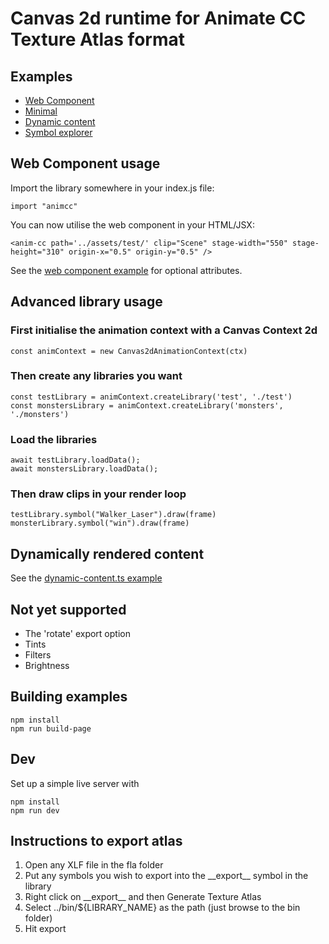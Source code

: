 # Canvas 2d runtime for Animate CC Texture Atlas format

## Examples
- [Web Component](./bin/web-component.html)
- [Minimal](./bin/minimal.html)
- [Dynamic content](./bin/dynamic-content.html)
- [Symbol explorer](./bin/symbol-explorer.html)

## Web Component usage
Import the library somewhere in your index.js file:

```import "animcc"```

You can now utilise the web component in your HTML/JSX:

```
<anim-cc path='../assets/test/' clip="Scene" stage-width="550" stage-height="310" origin-x="0.5" origin-y="0.5" />
```

See the [web component example](examples/web-component/index.html) for optional attributes.

## Advanced library usage

### First initialise the animation context with a Canvas Context 2d
```
const animContext = new Canvas2dAnimationContext(ctx)
```

### Then create any libraries you want
```
const testLibrary = animContext.createLibrary('test', './test')
const monstersLibrary = animContext.createLibrary('monsters', './monsters')
```

### Load the libraries
```
await testLibrary.loadData();
await monstersLibrary.loadData();
```

### Then draw clips in your render loop
```
testLibrary.symbol("Walker_Laser").draw(frame)
monsterLibrary.symbol("win").draw(frame)
```

## Dynamically rendered content
See the [dynamic-content.ts example](./src/examples/dynamic-content.ts)

## Not yet supported
- The 'rotate' export option
- Tints
- Filters
- Brightness

## Building examples

```
npm install
npm run build-page
```

## Dev
Set up a simple live server with

```
npm install
npm run dev
```

## Instructions to export atlas
1. Open any XLF file in the fla folder
2. Put any symbols you wish to export into the \_\_export\_\_ symbol in the library
3. Right click on \_\_export\_\_ and then Generate Texture Atlas
4. Select ../bin/${LIBRARY_NAME} as the path (just browse to the bin folder)
5. Hit export